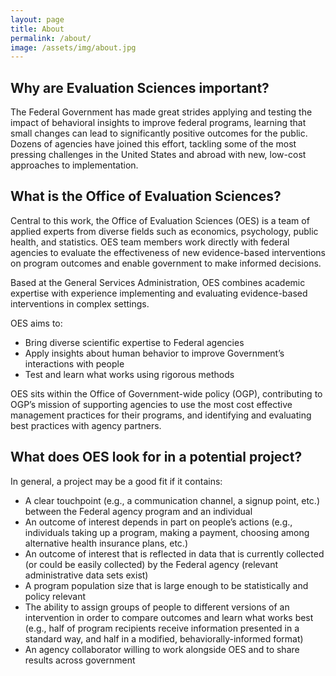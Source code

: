 ```yaml
---
layout: page
title: About
permalink: /about/
image: /assets/img/about.jpg
---
```

## Why are Evaluation Sciences important?

The Federal Government has made great strides applying and testing the impact of behavioral insights to improve federal programs, learning that small changes can lead to significantly positive outcomes for the public. Dozens of agencies have joined this effort, tackling some of the most pressing challenges in the United States and abroad with new, low-cost approaches to implementation. 

## What is the Office of Evaluation Sciences?

Central to this work, the Office of Evaluation Sciences (OES) is a team of applied experts from diverse fields such as economics, psychology, public health, and statistics. OES team members work directly with federal agencies to evaluate the effectiveness of new evidence-based interventions on program outcomes and enable government to make informed decisions. 

Based at the General Services Administration,  OES combines academic expertise with experience implementing and evaluating evidence-based interventions in complex settings.  

OES aims to:
- Bring diverse scientific expertise to Federal agencies 
- Apply insights about human behavior to improve Government’s interactions with people 
- Test and learn what works using rigorous methods

OES sits within the Office of Government-wide policy (OGP), contributing to OGP’s mission of supporting agencies to use the most cost effective management practices for their programs, and  identifying and evaluating best practices with agency partners. 

## What does OES look for in a potential project?

In general, a project may be a good fit if it contains:
- A clear touchpoint (e.g., a communication channel, a signup point, etc.) between the Federal agency program and an individual
- An outcome of interest depends in part on people’s actions (e.g., individuals taking up a program, making a payment, choosing among alternative health insurance plans, etc.)
- An outcome of interest that is reflected in data that is currently collected (or could be easily collected) by the Federal agency (relevant administrative data sets exist)
- A program population size that is large enough to be statistically and policy relevant
- The ability to assign groups of people to different versions of an intervention in order to compare outcomes and learn what works best (e.g., half of program recipients receive information presented in a standard way, and half in a modified, behaviorally-informed format)
- An agency collaborator willing to work alongside OES and to share results across government


